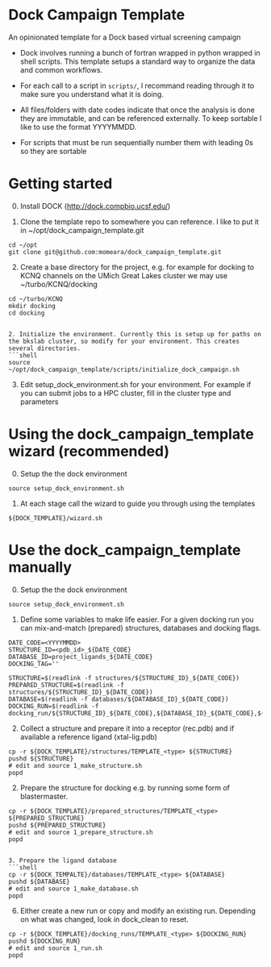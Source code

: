 # Dock Campaign Template
An opinionated template for a Dock based virtual screening campaign

* Dock involves running a bunch of fortran wrapped in python wrapped
  in shell scripts. This template setups a standard way to organize
  the data and common workflows.

* For each call to a script in `scripts/`, I recommand reading through
  it to make sure you understand what it is doing.

* All files/folders with date codes indicate that once the analysis is
  done they are immutable, and can be referenced externally. To keep
  sortable I like to use the format YYYYMMDD.

* For scripts that must be run sequentially number them with leading 0s
  so they are sortable

# Getting started

0. Install DOCK (http://dock.compbio.ucsf.edu/)

1. Clone the template repo to somewhere you can reference. I like to put it in ~/opt/dock_campaign_template.git

```shell
cd ~/opt
git clone git@github.com:momeara/dock_campaign_template.git
```

2. Create a base directory for the project, e.g. for example for docking to KCNQ channels on the UMich Great Lakes cluster we may use ~/turbo/KCNQ/docking

```shell
cd ~/turbo/KCNQ
mkdir docking
cd docking


2. Initialize the environment. Currently this is setup up for paths on the bkslab cluster, so modify for your environment. This creates several directories.
```shell
source ~/opt/dock_campaign_template/scripts/initialize_dock_campaign.sh
```

3. Edit setup_dock_environment.sh for your environment. For example if you can submit jobs to a HPC cluster, fill in the cluster type and parameters

# Using the dock_campaign_template wizard (recommended)

0. Setup the the dock environment
```shell
source setup_dock_environment.sh
```

1. At each stage call the wizard to guide you through using the templates
```shell
${DOCK_TEMPLATE}/wizard.sh
```

# Use the dock_campaign_template manually

0. Setup the the dock environment
```shell
source setup_dock_environment.sh
```

1. Define some variables to make life easier. For a given docking run
you can mix-and-match (prepared) structures, databases and docking flags.

```shell
DATE_CODE=<YYYYMMDD>
STRUCTURE_ID=<pdb_id>_${DATE_CODE}
DATABASE_ID=project_ligands_${DATE_CODE}
DOCKING_TAG=''

STRUCTURE=$(readlink -f structures/${STRUCTURE_ID}_${DATE_CODE})
PREPARED_STRUCTURE=$(readlink -f structures/${STRUCTURE_ID}_${DATE_CODE})
DATABASE=$(readlink -f databases/${DATABASE_ID}_${DATE_CODE})
DOCKING_RUN=$(readlink -f docking_run/${STRUCTURE_ID}_${DATE_CODE},${DATABASE_ID}_${DATE_CODE},${DOCKING_TAG},${DATE_CODE})
```

2. Collect a structure and prepare it into a receptor (rec.pdb) and if available a reference ligand (xtal-lig.pdb)
```shell
cp -r ${DOCK_TEMPLATE}/structures/TEMPLATE_<type> ${STRUCTURE}
pushd ${STRUCTURE}
# edit and source 1_make_structure.sh
popd
```

2. Prepare the structure for docking e.g. by running some form of blastermaster.

```
cp -r ${DOCK_TEMPLATE}/prepared_structures/TEMPLATE_<type> ${PREPARED_STRUCTURE}
pushd ${PREPARED_STRUCTURE}
# edit and source 1_prepare_structure.sh
popd


3. Prepare the ligand database
```shell
cp -r ${DOCK_TEMPALTE}/databases/TEMPLATE_<type> ${DATABASE}
pushd ${DATABASE}
# edit and source 1_make_database.sh
popd
```

6. Either create a new run or copy and modify an existing
   run. Depending on what was changed, look in dock_clean to reset.
```shell
cp -r ${DOCK_TEMPLATE}/docking_runs/TEMPLATE_<type> ${DOCKING_RUN}
pushd ${DOCKING_RUN}
# edit and source 1_run.sh
popd
```    

